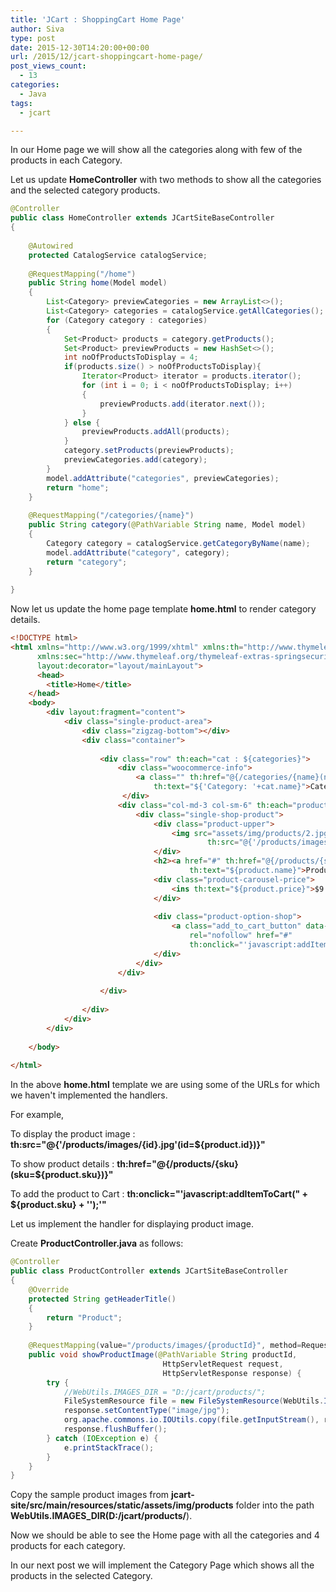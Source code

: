 ```yaml
---
title: 'JCart : ShoppingCart Home Page'
author: Siva
type: post
date: 2015-12-30T14:20:00+00:00
url: /2015/12/jcart-shoppingcart-home-page/
post_views_count:
  - 13
categories:
  - Java
tags:
  - jcart

---
```

In our Home page we will show all the categories along with few of the products in each Category.
  
Let us update **HomeController** with two methods to show all the categories and the selected category products.

```java
@Controller
public class HomeController extends JCartSiteBaseController
{	
	
	@Autowired 
	protected CatalogService catalogService;
	
	@RequestMapping("/home")
	public String home(Model model)
	{
		List<Category> previewCategories = new ArrayList<>();
		List<Category> categories = catalogService.getAllCategories();
		for (Category category : categories)
		{
			Set<Product> products = category.getProducts();
			Set<Product> previewProducts = new HashSet<>();
			int noOfProductsToDisplay = 4;
			if(products.size() > noOfProductsToDisplay){
				Iterator<Product> iterator = products.iterator();
				for (int i = 0; i < noOfProductsToDisplay; i++)
				{
					previewProducts.add(iterator.next());
				}
			} else {
				previewProducts.addAll(products);
			}	
			category.setProducts(previewProducts);
			previewCategories.add(category);
		}
		model.addAttribute("categories", previewCategories);
		return "home";
	}
	
	@RequestMapping("/categories/{name}")
	public String category(@PathVariable String name, Model model)
	{
		Category category = catalogService.getCategoryByName(name);
		model.addAttribute("category", category);
		return "category";
	}
	
}
```

Now let us update the home page template **home.html** to render category details.

```html
<!DOCTYPE html>
<html xmlns="http://www.w3.org/1999/xhtml" xmlns:th="http://www.thymeleaf.org"
	  xmlns:sec="http://www.thymeleaf.org/thymeleaf-extras-springsecurity3"
      layout:decorator="layout/mainLayout">      
      <head>
        <title>Home</title>
    </head>
    <body>
    	<div layout:fragment="content">
    		<div class="single-product-area">
		        <div class="zigzag-bottom"></div>
		        <div class="container">
		        	
		            <div class="row" th:each="cat : ${categories}">
		            	<div class="woocommerce-info"> 
		            		<a class="" th:href="@{/categories/{name}(name=${cat.name})}" 
		            			th:text="${'Category: '+cat.name}">Category Name</a>
		                 </div>
		                <div class="col-md-3 col-sm-6" th:each="product : ${cat.products}">
		                    <div class="single-shop-product">
		                        <div class="product-upper">
		                            <img src="assets/img/products/2.jpg" alt="" 
		                            		th:src="@{'/products/images/{id}.jpg'(id=${product.id})}"/>
		                        </div>
		                        <h2><a href="#" th:href="@{/products/{sku}(sku=${product.sku})}" 
		                        		th:text="${product.name}">Product Name</a></h2>
		                        <div class="product-carousel-price">
		                            <ins th:text="${product.price}">$9.00</ins>
		                        </div>  
		                        
		                        <div class="product-option-shop">
		                            <a class="add_to_cart_button" data-quantity="1" data-product_sku="" data-product_id="70" 
		                            	rel="nofollow" href="#"
		                            	th:onclick="'javascript:addItemToCart(\'' + ${product.sku} + '\');'">Add to cart</a>
		                        </div>
		                    </div>
		                </div>
		                
		            </div>
		            
		        </div>
		    </div>
    	</div>
    	
    </body>
    
</html>
```

In the above **home.html** template we are using some of the URLs for which we haven't implemented the handlers.

For example,
  
To display the product image : **th:src="@{'/products/images/{id}.jpg'(id=${product.id})}"**
  
To show product details : **th:href="@{/products/{sku}(sku=${product.sku})}"**
  
To add the product to Cart : **th:onclick="'javascript:addItemToCart(\" + ${product.sku} + '\');'"**

Let us implement the handler for displaying product image.

Create **ProductController.java** as follows:

```java
@Controller
public class ProductController extends JCartSiteBaseController
{	
	@Override
	protected String getHeaderTitle()
	{
		return "Product";
	}	
	
	@RequestMapping(value="/products/images/{productId}", method=RequestMethod.GET)
	public void showProductImage(@PathVariable String productId, 
	                              HttpServletRequest request, 
	                              HttpServletResponse response) {
		try {
			//WebUtils.IMAGES_DIR = "D:/jcart/products/";
			FileSystemResource file = new FileSystemResource(WebUtils.IMAGES_DIR +productId+".jpg");     
			response.setContentType("image/jpg");
			org.apache.commons.io.IOUtils.copy(file.getInputStream(), response.getOutputStream());
			response.flushBuffer();
		} catch (IOException e) {
			e.printStackTrace();
		}
	}
}
```

Copy the sample product images from **jcart-site/src/main/resources/static/assets/img/products** folder into the path **WebUtils.IMAGES_DIR(D:/jcart/products/**).

Now we should be able to see the Home page with all the categories and 4 products for each category.

In our next post we will implement the Category Page which shows all the products in the selected Category.
